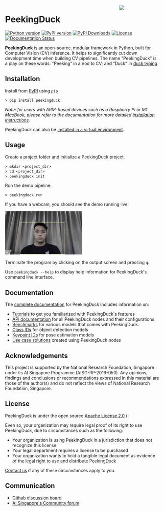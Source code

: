 <!-- <div align="center">
    <img src="https://raw.githubusercontent.com/aimakerspace/PeekingDuck/dev/docs/source/assets/peekingduck.png" width="30%">
    <h1>PeekingDuck</h1>
</div> -->
<img src="https://raw.githubusercontent.com/aimakerspace/PeekingDuck/dev/images/readme/peekingduck.png" width="26%" align="right" style="padding: 10px 0px 10px 10px;">

PeekingDuck
===========

[![Python version](https://img.shields.io/badge/python-3.6%20%7C%203.7%20%7C%203.8%20%7C%203.9-blue.svg)](https://pypi.org/project/peekingduck/)
[![PyPI version](https://badge.fury.io/py/peekingduck.svg)](https://pypi.org/project/peekingduck/)
[![PyPI Downloads](https://img.shields.io/pypi/dm/peekingduck)](https://pypi.org/project/peekingduck/)
[![License](https://img.shields.io/badge/license-Apache%202.0-blue.svg)](https://github.com/aimakerspace/PeekingDuck/blob/dev/LICENSE)
[![Documentation Status](https://readthedocs.org/projects/peekingduck/badge/?version=stable)](https://peekingduck.readthedocs.io/en/stable/?badge=stable)

**PeekingDuck** is an open-source, modular framework in Python, built for Computer Vision (CV) inference. It helps to significantly cut down development time when building CV pipelines. The name "PeekingDuck" is a play on these words: "Peeking" in a nod to CV; and "Duck" in [duck typing](https://en.wikipedia.org/wiki/Duck_typing).


Installation
------------

Install from [PyPI](https://pypi.org/project/peekingduck/) using `pip`

```
> pip install peekingduck
```

*Note: for users with ARM-based devices such as a Raspberry Pi or M1 MacBook, please refer to the documentation for more detailed [installation instructions](https://peekingduck.readthedocs.io/en/docs-v1.2/getting_started/03_advanced_install.html).*

PeekingDuck can also be [installed in a virtual environment](https://peekingduck.readthedocs.io/en/docs-v1.2/getting_started/02_basic_install.html).


Usage
-----

Create a project folder and initialize a PeekingDuck project.
```
> mkdir <project_dir>
> cd <project_dir>
> peekingduck init
```

Run the demo pipeline.
```
> peekingduck run
```

If you have a webcam, you should see the demo running live:

<img src="https://raw.githubusercontent.com/aimakerspace/PeekingDuck/dev/images/readme/yolo_demo.gif" width="50%">

Terminate the program by clicking on the output screen and pressing `q`.

Use `peekingduck --help` to display help information for PeekingDuck's command line interface.


Documentation
-------------

The [complete documentation](https://peekingduck.readthedocs.io/en/docs-v1.2/) for PeekingDuck includes information on:
- [Tutorials](https://peekingduck.readthedocs.io/en/docs-v1.2/tutorials/index.html) to get you familiarized with PeekingDuck's features
- [API documentation](https://peekingduck.readthedocs.io/en/docs-v1.2/master.html#api-documentation) for all PeekingDuck nodes and their configurations
- [Benchmarks](https://peekingduck.readthedocs.io/en/docs-v1.2/resources/index.html) for various models that comes with PeekingDuck.
- [Class IDs](https://peekingduck.readthedocs.io/en/docs-v1.2/resources/01a_object_detection.html#object-detection-ids) for object detection models
- [Keypoint IDs](https://peekingduck.readthedocs.io/en/docs-v1.2/resources/01b_pose_estimation.html#keypoint-ids) for pose estimation models
- [Use case solutions](https://peekingduck.readthedocs.io/en/docs-v1.2/use_cases/index.html) created using PeekingDuck nodes


Acknowledgements
----------------

This project is supported by the National Research Foundation, Singapore under its AI Singapore Programme (AISG-RP-2019-050). Any opinions, findings and conclusions or recommendations expressed in this material are those of the author(s) and do not reflect the views of National Research Foundation, Singapore.


License
-------

PeekingDuck is under the open source [Apache License 2.0](https://github.com/aimakerspace/PeekingDuck/blob/dev/LICENSE) (:

Even so, your organization may require legal proof of its right to use PeekingDuck, due to circumstances such as the following:
- Your organization is using PeekingDuck in a jurisdiction that does not recognize this license
- Your legal department requires a license to be purchased
- Your organization wants to hold a tangible legal document as evidence of the legal right to use and distribute PeekingDuck

[Contact us](https://aisingapore.org/home/contact/) if any of these circumstances apply to you.


Communication
-------------

- [Github discussion board](https://github.com/aimakerspace/PeekingDuck/discussions)
- [AI Singapore's Community forum](https://community.aisingapore.org/groups/computer-vision/forum/)
